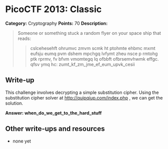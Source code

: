 # PicoCTF 2013: Classic

**Category:** Cryptography
**Points:** 70
**Description:**

> Someone or something stuck a random flyer on your space ship that reads:
>> cslcehesehft ohrumvc zmvm scmk ht ptohmte ehbmc mxmt eufsju eumq pvm dshem mpchgq lvfymt zheu nsce p rmtohg ptk rprmv, fv bfvm vmomtegq lq ofbbft ofbrsemvhwmk effgc. qfsv ymq hc: zumt_kf_zm_jme_ef_eum_upvk_cesii

## Write-up

This challenge involves decrypting a simple substitution cipher. Using the substitution cipher solver at http://quipqiup.com/index.php , we can get the solution.

**Answer: when_do_we_get_to_the_hard_stuff** 

## Other write-ups and resources

* none yet
